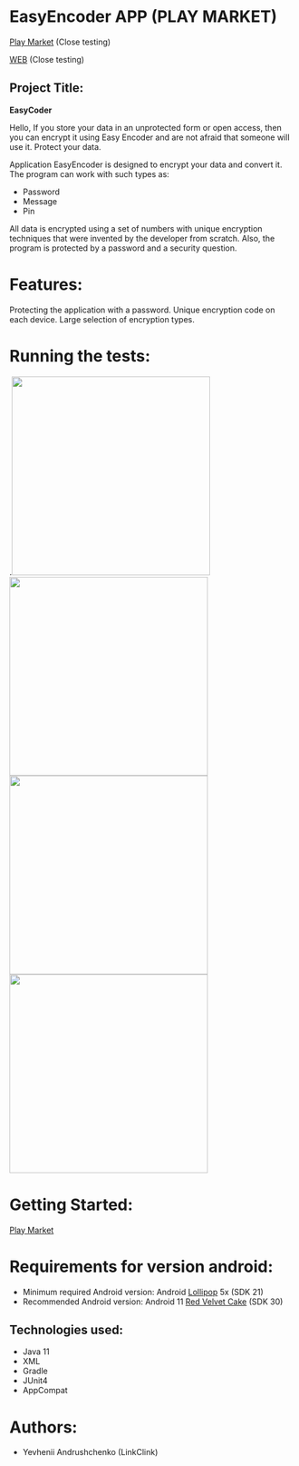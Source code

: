 # EasyEncoder APP (PLAY MARKET)
[Play Market](https://play.google.com/store/apps/details?id=com.linkclink.easycoder1) (Close testing)

[WEB](https://play.google.com/apps/testing/com.linkclink.easycoder1) (Close testing)

## Project Title:
 **EasyCoder**
 
Hello, If you store your data in an unprotected form or open access, then you can encrypt it using Easy Encoder and are not afraid that someone will use it. Protect your data.

Application EasyEncoder is designed to encrypt your data and convert it.
The program can work with such types as:
- Password
- Message
- Pin

All data is encrypted using a set of numbers with unique encryption techniques that were invented by the developer from scratch.
Also, the program is protected by a password and a security question.

# Features:
Protecting the application with a password.
Unique encryption code on each device.
Large selection of encryption types.
 
# Running the tests:
.<img src="https://sun9-69.userapi.com/impf/D3XyPFW2hiCkuTnufRS2qvzCoyfAPd9s3h6ZAA/S_IkhLgE4Ks.jpg?size=0x0&quality=90&proxy=1&sign=be749cab106559d8883608d5e685a14e" width="350">
<img src="https://sun9-39.userapi.com/impf/Uwj1V90gXq3QXfP-OBsvmLjeZh7tTEFxHVhxIg/QQ4BiNiBLxQ.jpg?size=0x0&quality=90&proxy=1&sign=99fbee35df0ac8277c103345fc1f0dfd" width="350">
<img src="https://sun9-30.userapi.com/impf/ajA03re_LQwdio2EZclh00EDsD23Rr3DXozglA/w-mF7BsTyZY.jpg?size=0x0&quality=90&proxy=1&sign=b3e5bfea8cd37df30490323de3cd7f71" width="350">
<img src="https://sun9-29.userapi.com/impf/0EDFvGnL4UR_QYtlzJ_ydR6o9gyv5eZvAkjOhQ/YTsRqEZO_a4.jpg?size=0x0&quality=90&proxy=1&sign=4815601ea8106970d3c6196aab21c740" width="350">

# Getting Started:
[Play Market](https://play.google.com/store/apps/details?id=com.linkclink.easycoder&hl=ru)

# Requirements for version android:
- Minimum required Android version: Android [Lollipop](https://en.wikipedia.org/wiki/Android_Lollipop) 5x (SDK 21)
- Recommended Android version: Android 11 [Red Velvet Cake](https://en.wikipedia.org/wiki/Android_11) (SDK 30)

## Technologies used:
* Java 11
* XML
* Gradle
* JUnit4
* AppCompat

# Authors:
- Yevhenii Andrushchenko (LinkClink)

